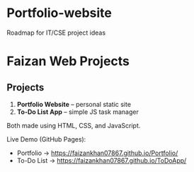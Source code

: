 # Portfolio-website
Roadmap for IT/CSE project ideas


# Faizan Web Projects

## Projects
1. **Portfolio Website** – personal static site  
2. **To-Do List App** – simple JS task manager

Both made using HTML, CSS, and JavaScript.

Live Demo (GitHub Pages):  
- Portfolio → https://faizankhan07867.github.io/Portfolio/  
- To-Do List → https://faizankhan07867.github.io/ToDoApp/

